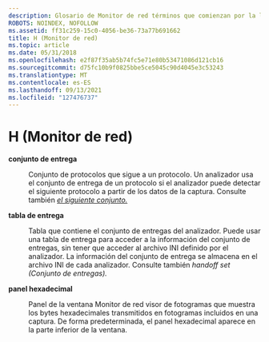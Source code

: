 ```yaml
---
description: Glosario de Monitor de red términos que comienzan por la letra H.
ROBOTS: NOINDEX, NOFOLLOW
ms.assetid: ff31c259-15c0-4056-be36-73a77b691662
title: H (Monitor de red)
ms.topic: article
ms.date: 05/31/2018
ms.openlocfilehash: e2f87f35ab5b74fc5e71e80b53471086d121cb16
ms.sourcegitcommit: d75fc10b9f0825bbe5ce5045c90d4045e3c53243
ms.translationtype: MT
ms.contentlocale: es-ES
ms.lasthandoff: 09/13/2021
ms.locfileid: "127476737"
---
```

# <a name="h-network-monitor"></a>H (Monitor de red)

<dl> <dt>

<span id="_netmon_handoff_set_gly"></span><span id="_NETMON_HANDOFF_SET_GLY"></span>**conjunto de entrega**
</dt> <dd>

Conjunto de protocolos que sigue a un protocolo. Un analizador usa el conjunto de entrega de un protocolo si el analizador puede detectar el siguiente protocolo a partir de los datos de la captura. Consulte también [ *el siguiente conjunto.*](f.md)

</dd> <dt>

<span id="_netmon_handoff_table_gly"></span><span id="_NETMON_HANDOFF_TABLE_GLY"></span>**tabla de entrega**
</dt> <dd>

Tabla que contiene el conjunto de entregas del analizador. Puede usar una tabla de entrega para acceder a la información del conjunto de entregas, sin tener que acceder al archivo INI definido por el analizador. La información del conjunto de entrega se almacena en el archivo INI de cada analizador. Consulte también *handoff set (Conjunto de entregas).*

</dd> <dt>

<span id="_netmon_hex_pane_gly"></span><span id="_NETMON_HEX_PANE_GLY"></span>**panel hexadecimal**
</dt> <dd>

Panel de la ventana Monitor de red visor de fotogramas que muestra los bytes hexadecimales transmitidos en fotogramas incluidos en una captura. De forma predeterminada, el panel hexadecimal aparece en la parte inferior de la ventana.

</dd> </dl>

 

 



